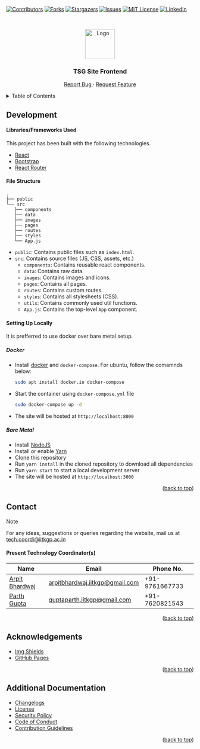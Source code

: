 
[![Contributors][contributors-shield]][contributors-url]
[![Forks][forks-shield]][forks-url]
[![Stargazers][stars-shield]][stars-url]
[![Issues][issues-shield]][issues-url]
[![MIT License][license-shield]][license-url]
[![LinkedIn][linkedin-shield]][linkedin-url]

<!-- PROJECT LOGO -->
<br />
<p align="center">
  <a href="https://github.com/tsg-iitkgp/web-frontend">
    <img src="https://github-production-user-asset-6210df.s3.amazonaws.com/86282911/293505563-4c4ecabf-bbee-4cc3-86bc-0500f890f867.png?X-Amz-Algorithm=AWS4-HMAC-SHA256&X-Amz-Credential=AKIAVCODYLSA53PQK4ZA/20231231/us-east-1/s3/aws4_request&X-Amz-Date=20231231T123604Z&X-Amz-Expires=300&X-Amz-Signature=a3645b7ca15972407adbba4131f12f86922a5213688aaacb05db73d6ff60d213&X-Amz-SignedHeaders=host&actor_id=86282911&key_id=0&repo_id=406055266" alt="Logo" width="80" height="80">
  </a>


  <h3 align="center">
    TSG Site Frontend
  </h3>

  <p align="center">
    <!-- <a href="https://github.com/tsg-iitkgp/web-frontend"><strong>Explore the docs »</strong></a> -->
    <!-- <br /> -->
    <!-- <a href="https://github.com/tsg-iitkgp/web-frontend">
    View Demo
    </a>
    · -->
    <a href="https://github.com/tsg-iitkgp/web-frontend/issues">
    Report Bug
    </a>
    ·
    <a href="https://github.com/tsg-iitkgp/web-frontend/issues">Request Feature</a>
  </p>
</p>

<!-- TABLE OF CONTENTS -->
<details>

<summary>
Table of Contents
</summary>

- [Development](#development)
  - [Libraries/Frameworks Used](#librariesframeworks-used)
  - [File Structure](#file-structure)
  - [Setting Up Locally](#setting-up-locally)
    - [Bare metal](#bare-metal)
    - [Docker](#docker) 
- [Contact](#contact)
- [Acknowledgements](#acknowledgements)
- [Additional Documentation](#additional-documentaiton)

</details>

<!-- Development -->
## Development

#### Libraries/Frameworks Used

This project has been built with the following technologies.

- [React](https://reactjs.dev)
- [Bootstrap](https://getbootstrap.com/)
- [React Router](https://github.com/remix-run/react-router)

#### File Structure

```
.
├── public
└── src
   ├── components
   ├── data
   ├── images
   ├── pages
   ├── routes
   ├── styles
   └── App.js
```

- `public`: Contains public files such as `index.html`.
- `src`: Contains source files (JS, CSS, assets, etc.)
  - `components`: Contains reusable react components.
  - `data`: Contains raw data.
  - `images`: Contains images and icons.
  - `pages`: Contains all pages.
  - `routes`: Contains custom routes.
  - `styles`: Contains all stylesheets (CSS).
  - `utils`: Contains commonly used util functions.
  - `App.js`: Contains the top-level `App` component.

#### Setting Up Locally

It is prefferred to use docker over bare metal setup.

##### Docker

- Install [docker](https://www.docker.com/get-started) and `docker-compose`. For ubuntu, follow the comamnds below:
  ```sh
  sudo apt install docker.io docker-compose
  ```
- Start the container using `docker-compose.yml` file
  ```sh
  sudo docker-compose up -d
  ```
- The site will be hosted at `http://localhost:8000`

##### Bare Metal
- Install [NodeJS](https://nodejs.org/en)
- Install or enable [Yarn](https://yarnpkg.com/getting-started/install)
- Clone this repository
- Run `yarn install` in the cloned repository to download all dependencies
- Run `yarn start` to start a local development server
- The site will be hosted at `http://localhost:3000`

<p align="right">(<a href="#top">back to top</a>)</p>

<!-- CONTACT -->
## Contact

> [!Note]
> For any ideas, suggestions or queries regarding the website, mail us at <tech.coordi@iitkgp.ac.in>

#### Present Technology Coordinator(s)

Name|Email|Phone No.
-----|-----|---------
[Arpit Bhardwaj](https://linktr.ee/proffapt) | <arpitbhardwaj.iitkgp@gmail.com> | +91-9761667733
[Parth Gupta](https://github.com/ParthGupta2510) | <guptaparth.iitkgp@gmail.com> | +91-7620821543

<p align="right">(<a href="#top">back to top</a>)</p>

<!-- ACKNOWLEDGEMENTS -->
## Acknowledgements

- [Img Shields](https://shields.io)
- [GitHub Pages](https://pages.github.com)

<p align="right">(<a href="#top">back to top</a>)</p>

## Additional Documentation

- [Changelogs](/.github/CHANGELOG.md)
- [License](/LICENSE)
- [Security Policy](/.github/SECURITY.md)
- [Code of Conduct](/.github/CODE_OF_CONDUCT.md)
- [Contribution Guidelines](/.github/CONTRIBUTING.md)

<p align="right">(<a href="#top">back to top</a>)</p>

<!-- MARKDOWN LINKS & IMAGES -->
<!-- https://www.markdownguide.org/basic-syntax/#reference-style-links -->
[contributors-shield]: https://img.shields.io/github/contributors/tsg-iitkgp/web-frontend.svg?style=for-the-badge
[contributors-url]: https://github.com/tsg-iitkgp/web-frontend/graphs/contributors
[forks-shield]: https://img.shields.io/github/forks/tsg-iitkgp/web-frontend.svg?style=for-the-badge
[forks-url]: https://github.com/tsg-iitkgp/web-frontend/network/members
[stars-shield]: https://img.shields.io/github/stars/tsg-iitkgp/web-frontend.svg?style=for-the-badge
[stars-url]: https://github.com/tsg-iitkgp/web-frontend/stargazers
[issues-shield]: https://img.shields.io/github/issues/tsg-iitkgp/web-frontend.svg?style=for-the-badge
[issues-url]: https://github.com/tsg-iitkgp/web-frontend/issues
[license-shield]: https://img.shields.io/github/license/tsg-iitkgp/web-frontend.svg?style=for-the-badge
[license-url]: https://github.com/tsg-iitkgp/web-frontend/blob/main/LICENSE
[linkedin-shield]: https://img.shields.io/badge/-LinkedIn-black.svg?style=for-the-badge&logo=linkedin&colorB=555
[linkedin-url]: https://www.linkedin.com/company/technology-students-gymkhana-iit-kharagpur/
